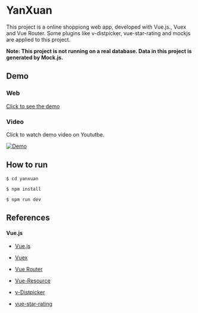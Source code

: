 # YanXuan

This project is a online shoppiong web app, developed with Vue.js., Vuex and Vue Router.
Some plugins like v-distpicker, vue-star-rating and mockjs are applied to this project.

**Note: This project is not running on a real database. Data in this project is generated by Mock.js.**

## Demo

### Web

[Click to see the demo](https://haixiang6123.github.io/yan-xuan/#/home/recommend)

### Video

Click to watch demo video on Yoututbe.

[![Demo](http://img.youtube.com/vi/_Fx9Dsnajno/0.jpg)](http://www.youtube.com/watch?v=_Fx9Dsnajno "Demo")

## How to run

```
$ cd yanxuan

$ npm install

$ npm run dev
```

## References

#### Vue.js

- [Vue.js](https://cn.vuejs.org/v2/guide/)

- [Vuex](https://vuex.vuejs.org/zh-cn/)

- [Vue Router](https://router.vuejs.org/zh-cn/)

- [Vue-Resource](https://github.com/pagekit/vue-resource)

- [v-Distpicker](https://www.awesomes.cn/repo/jcc/v-distpicker)

- [vue-star-rating](https://www.ctolib.com/vue-star-rating.html)
